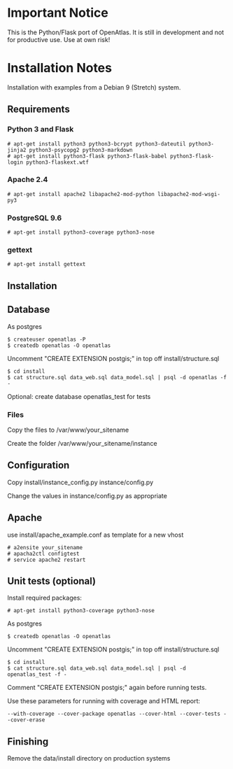 # Important Notice

This is the Python/Flask port of OpenAtlas. It is still in development and not for productive use. Use at own risk!

# Installation Notes

Installation with examples from a Debian 9 (Stretch) system.

## Requirements

### Python 3 and Flask

    # apt-get install python3 python3-bcrypt python3-dateutil python3-jinja2 python3-psycopg2 python3-markdown
    # apt-get install python3-flask python3-flask-babel python3-flask-login python3-flaskext.wtf

### Apache 2.4

    # apt-get install apache2 libapache2-mod-python libapache2-mod-wsgi-py3

### PostgreSQL 9.6

    # apt-get install python3-coverage python3-nose

### gettext

    # apt-get install gettext

## Installation

## Database

As postgres

    $ createuser openatlas -P
    $ createdb openatlas -O openatlas

Uncomment "CREATE EXTENSION postgis;" in top off install/structure.sql

    $ cd install
    $ cat structure.sql data_web.sql data_model.sql | psql -d openatlas -f -

Optional: create database openatlas_test for tests

### Files

Copy the files to /var/www/your_sitename

Create the folder /var/www/your_sitename/instance

## Configuration

Copy install/instance_config.py instance/config.py

Change the values in instance/config.py as appropriate

## Apache

use install/apache_example.conf as template for a new vhost

    # a2ensite your_sitename
    # apacha2ctl configtest
    # service apache2 restart

## Unit tests (optional)

Install required packages:    
    
    # apt-get install python3-coverage python3-nose
    
As postgres

    $ createdb openatlas -O openatlas
    
Uncomment "CREATE EXTENSION postgis;" in top off install/structure.sql

    $ cd install    
    $ cat structure.sql data_web.sql data_model.sql | psql -d openatlas_test -f -

Comment "CREATE EXTENSION postgis;" again before running tests.

Use these parameters for running with coverage and HTML report:

    --with-coverage --cover-package openatlas --cover-html --cover-tests --cover-erase   

## Finishing

Remove the data/install directory on production systems




